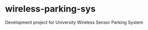 wireless-parking-sys
====================
Development project for University Wireless Sensor Parking System 
